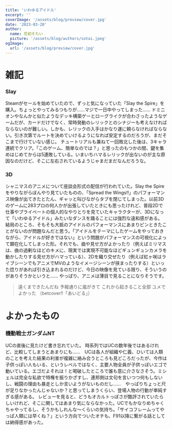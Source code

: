 ```yaml
---
title: 'いわゆるアイドル'
excerpt: ''
coverImage: '/assets/blog/preview/cover.jpg'
date: '2023-03-20'
author:
  name: 花初そたい
  picture: '/assets/blog/authors/sotai.jpeg'
ogImage:
  url: '/assets/blog/preview/cover.jpg'
---
```

# 雑記
### Slay
Steamがセールを始めていたので、ずっと気になっていた「Slay the Spire」を購入。ちょっとやってみるつもりが……マジで一日中やってしまった……
ドミニオンやなんかと似たようなデッキ構築ゲーとローグライクが合わさったようなゲームだが、カードだけでなく、常時発動のレリックとのシナジーも考えなければならないのが難しい。しかも、レリックの入手はかなり運に頼らなければならない。引き次第でルートを決めていけるようになれば安定するのだろうが、まだそこまで行けていない感じ。
チュートリアルも兼ねて一回敗北した後は、3キャラ連続でクリア。「このゲーム、簡単なのでは？」と思ったのもつかの間、鍵を集めはじめてからは5連敗している。いまいちハマるレリックが出ないのが主な原因なのだけど、そこに左右されているようじゃまだまだなんだろうな。

### 3D
シャニマスのアニメについて座談会形式の配信が行われていた。Slay the Spireをやりながらぼんやり見ていたものの、「Spread the Wings!!」のパフォーマンス映像が出てきたとたん、ギャッと叫びながらタブを閉じてしまった。以前3Dのゲームに283プロの何人かが出張していたときにも思ったけれど、普段2Dで仕事やプライベートの個人的なやりとりを見ていたキャラクターが、3Dになって「いわゆるアイドル」みたいなダンスを踊ることには強烈な違和感がある。
結局のところ、そもそも大抵のアイドルのパフォーマンスにあまりピンときたことがないのが問題なんだと思う。「アイドルをテーマにしたゲームをやっておきながら、アイドルが好きではない」という問題がパフォーマンスの可視化によって顕在化してしまった形。それでも、曲や見せ方がよかったり（例えばミリマスは、曲の過剰なほどのキメに、現実では実現不可能なほどギュンギュンカメラを動かしたりする見せ方がハマっている）、2Dを織り交ぜたり（例えば虹ヶ咲はライブシーンでもアニメでMVのようなイメージシーンが挟まったりする）といった捻りがあれば引き込まれるのだけど、今日の映像を見ている限り、そういうのがありそうかというと……
やっぱり、アニメは薄目で見ることになりそうです。

> 遠くまできたんだね
予報通りに嵐がきて
これから起きること全部
ユメでよかった
（betcover!!「あいどる」）

# よかったもの
### 機動戦士ガンダムNT
UCの直後に見たけど書き忘れていた。
時系列ではUCの数年後ではあるけれど、比較してしまうとあまりにも……　UCは各人が組織や仁義、ひいては人類のことを考えた結果の利害が複雑に絡み合うところも見どころだったが、今作は子供っぽい人もいる、というレベルではなく、主要人物全員が子供っぽいエゴで動いている。エゴだよそれは！と喝破したところで誰も意に介さなさそう。ミシェルは完全な私欲で特権を振りかざすし、連邦側は文句を言いつつ何もしないし、戦闘の理由も暴走としか言いようがないものだし……　やっぱりちょっと尺が足りなかったんじゃないか？と思ってしまうくらい、登場人物の行動が単純すぎる感がある。
レビューを見ると、どうもオカルトっぽさが酷評されていたらしいけれど、そこに関してはあまり気にならなかった。UCでもかなりめちゃくちゃやってるし、そうかもしれんな～くらいの気持ち。「サイコフレームってやっぱ人類には早くね？」という方向でついたオチも、F91以降に繋がる話としては納得感があった。